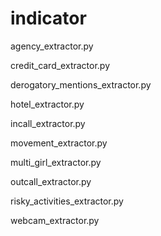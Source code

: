 # indicator

agency_extractor.py

credit_card_extractor.py

derogatory_mentions_extractor.py

hotel_extractor.py

incall_extractor.py

movement_extractor.py

multi_girl_extractor.py

outcall_extractor.py

risky_activities_extractor.py

webcam_extractor.py

